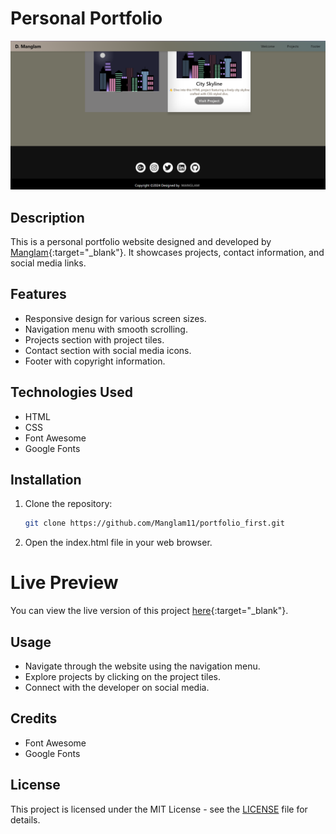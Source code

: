 # Personal Portfolio

![Portfolio Preview](./assets/ss.png)

## Description

This is a personal portfolio website designed and developed by [Manglam](https://github.com/Manglam11){:target="\_blank"}. It showcases projects, contact information, and social media links.

## Features

- Responsive design for various screen sizes.
- Navigation menu with smooth scrolling.
- Projects section with project tiles.
- Contact section with social media icons.
- Footer with copyright information.

## Technologies Used

- HTML
- CSS
- Font Awesome
- Google Fonts

## Installation

1. Clone the repository:

   ```bash
   git clone https://github.com/Manglam11/portfolio_first.git

   ```

2. Open the index.html file in your web browser.

# Live Preview

You can view the live version of this project [here](https://manglam11.github.io/portfolio_first/){:target="\_blank"}.

## Usage

- Navigate through the website using the navigation menu.
- Explore projects by clicking on the project tiles.
- Connect with the developer on social media.

## Credits

- Font Awesome
- Google Fonts

## License

This project is licensed under the MIT License - see the [LICENSE](LICENSE) file for details.
